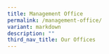 ```yaml
---
title: Management Office
permalink: /management-office/
variant: markdown
description: ""
third_nav_title: Our Offices
---
```

